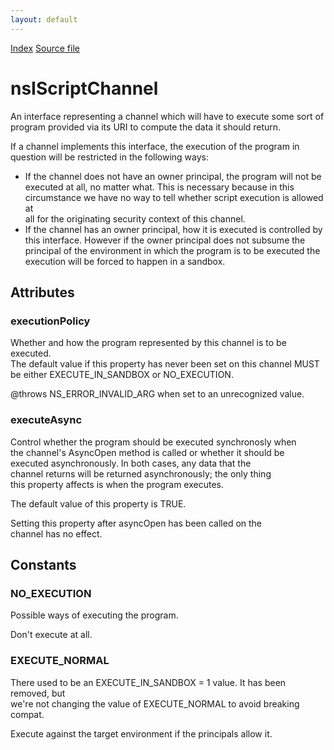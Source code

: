 ```yaml
---
layout: default
---
```

<div id='links'><a href="../index.html">Index</a>
<a href="http://dxr.mozilla.org/mozilla-central/source/dom/base/nsIScriptChannel.idl">Source file</a>
</div>

# nsIScriptChannel #
  
An interface representing a channel which will have to execute some sort of  
program provided via its URI to compute the data it should return.  
  
If a channel implements this interface, the execution of the program in  
question will be restricted in the following ways:  
  
- If the channel does not have an owner principal, the program will not be  
  executed at all, no matter what.  This is necessary because in this  
  circumstance we have no way to tell whether script execution is allowed at  
  all for the originating security context of this channel.   
- If the channel has an owner principal, how it is executed is controlled by  
  this interface.  However if the owner principal does not subsume the  
  principal of the environment in which the program is to be executed the  
  execution will be forced to happen in a sandbox.  
  

## Attributes ##

### executionPolicy ###
  
Whether and how the program represented by this channel is to be executed.  
The default value if this property has never been set on this channel MUST  
be either EXECUTE_IN_SANDBOX or NO_EXECUTION.  
  
@throws NS_ERROR_INVALID_ARG when set to an unrecognized value.  
  

### executeAsync ###
  
Control whether the program should be executed synchronosly when  
the channel's AsyncOpen method is called or whether it should be  
executed asynchronously.  In both cases, any data that the  
channel returns will be returned asynchronously; the only thing  
this property affects is when the program executes.  
  
The default value of this property is TRUE.  
  
Setting this property after asyncOpen has been called on the  
channel has no effect.  
  

## Constants ##

### NO_EXECUTION ###
  
Possible ways of executing the program.  
  
  
Don't execute at all.  
  

### EXECUTE_NORMAL ###
  
There used to be an EXECUTE_IN_SANDBOX = 1 value.  It has been removed, but  
we're not changing the value of EXECUTE_NORMAL to avoid breaking compat.  
  
  
Execute against the target environment if the principals allow it.  
  
